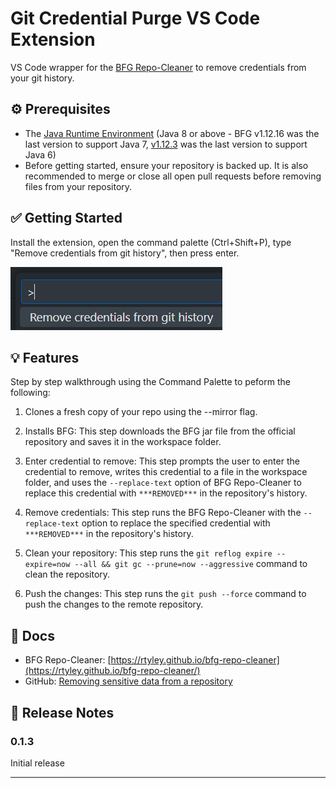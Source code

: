# Git Credential Purge VS Code Extension

VS Code wrapper for the [BFG Repo-Cleaner](https://rtyley.github.io/bfg-repo-cleaner/) to remove credentials from your git history.

## ⚙️ Prerequisites

- The [Java Runtime Environment](https://www.java.com/en/download/manual.jsp) (Java 8 or above - BFG v1.12.16 was the last version to support Java 7, [v1.12.3](https://repo1.maven.org/maven2/com/madgag/bfg/1.12.3/bfg-1.12.3.jar) was the last version to support Java 6)
- Before getting started, ensure your repository is backed up. It is also recommended to merge or close all open pull requests before removing files from your repository.

## ✅ Getting Started

Install the extension, open the command palette (Ctrl+Shift+P), type "Remove credentials from git history", then press enter.

![Run via Command Palette](./images/commandPalette.png)

## 💡 Features

Step by step walkthrough using the Command Palette to peform the following:

1. Clones a fresh copy of your repo using the --mirror flag.

1. Installs BFG: This step downloads the BFG jar file from the official repository and saves it in the workspace folder.

1. Enter credential to remove: This step prompts the user to enter the credential to remove, writes this credential to a file in the workspace folder, and uses the `--replace-text` option of BFG Repo-Cleaner to replace this credential with `***REMOVED***` in the repository's history.

1. Remove credentials: This step runs the BFG Repo-Cleaner with the `--replace-text` option to replace the specified credential with `***REMOVED***` in the repository's history.

1. Clean your repository: This step runs the `git reflog expire --expire=now --all && git gc --prune=now --aggressive` command to clean the repository.

1. Push the changes: This step runs the `git push --force` command to push the changes to the remote repository.

## 📃 Docs

- BFG Repo-Cleaner: [https://rtyley.github.io/bfg-repo-cleaner](https://rtyley.github.io/bfg-repo-cleaner/)
- GitHub: [Removing sensitive data from a repository](https://docs.github.com/en/authentication/keeping-your-account-and-data-secure/removing-sensitive-data-from-a-repository#fully-removing-the-data-from-github)

## 🚚 Release Notes

### 0.1.3

Initial release

---
